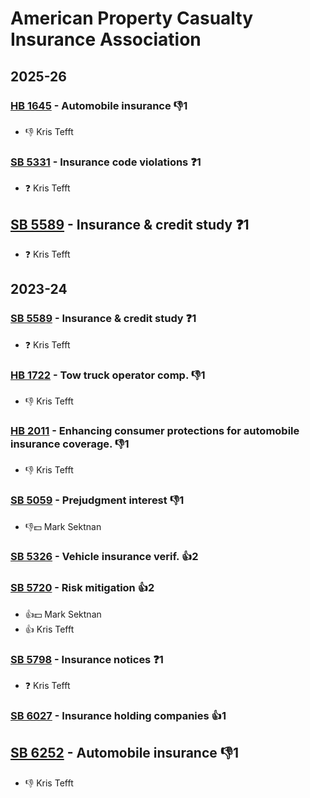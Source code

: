 # American Property Casualty Insurance Association
## 2025-26

### [HB 1645](/bill/2025-26/hb/1645/) - Automobile insurance  👎1 
* 👎 Kris Tefft

### [SB 5331](/bill/2025-26/sb/5331/) - Insurance code violations   ❓1
* ❓ Kris Tefft

## [SB 5589](/bill/2025-26/sb/5589/) - Insurance & credit study   ❓1
* ❓ Kris Tefft

## 2023-24

### [SB 5589](/bill/2023-24/sb/5589/) - Insurance & credit study   ❓1
* ❓ Kris Tefft

### [HB 1722](/bill/2023-24/hb/1722/) - Tow truck operator comp.  👎1 
* 👎 Kris Tefft

### [HB 2011](/bill/2023-24/hb/2011/) - Enhancing consumer protections for automobile insurance coverage.  👎1 
* 👎 Kris Tefft

### [SB 5059](/bill/2023-24/sb/5059/) - Prejudgment interest  👎1 
* 👎💵 Mark Sektnan

### [SB 5326](/bill/2023-24/sb/5326/) - Vehicle insurance verif. 👍2  

### [SB 5720](/bill/2023-24/sb/5720/) - Risk mitigation 👍2  
* 👍💵 Mark Sektnan
* 👍 Kris Tefft

### [SB 5798](/bill/2023-24/sb/5798/) - Insurance notices   ❓1
* ❓ Kris Tefft

### [SB 6027](/bill/2023-24/sb/6027/) - Insurance holding companies 👍1  

## [SB 6252](/bill/2023-24/sb/6252/) - Automobile insurance  👎1 
* 👎 Kris Tefft
